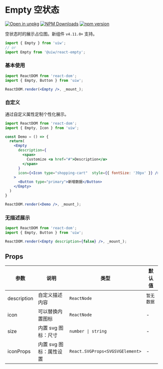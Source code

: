 Empty 空状态
===

[![Open in unpkg](https://img.shields.io/badge/Open%20in-unpkg-blue)](https://uiwjs.github.io/npm-unpkg/#/pkg/@uiw/react-empty/file/README.md)
[![NPM Downloads](https://img.shields.io/npm/dm/@uiw/react-empty.svg?style=flat)](https://www.npmjs.com/package/@uiw/react-empty)
[![npm version](https://img.shields.io/npm/v/@uiw/react-empty.svg?label=@uiw/react-empty)](https://npmjs.com/@uiw/react-empty)

空状态时的展示占位图。新组件 `v4.11.0+` 支持。

```jsx
import { Empty } from 'uiw';
// or
import Empty from '@uiw/react-empty';
```

### 基本使用

<!--rehype:bgWhite=true&codeSandbox=true&codePen=true-->
```jsx
import ReactDOM from 'react-dom';
import { Empty, Button } from 'uiw';

ReactDOM.render(<Empty />, _mount_);
```

### 自定义

通过自定义属性定制个性化展示。

<!--rehype:bgWhite=true&codeSandbox=true&codePen=true-->
```jsx
import ReactDOM from 'react-dom';
import { Empty, Icon } from 'uiw';

const Demo = () => {
  return(
    <Empty
      description={
        <span>
          Customize <a href="#">Description</a>
        </span>
      }
      icon={<Icon type="shopping-cart"  style={{ fontSize: '39px' }} />}
    >
      <Button type="primary">新增数据</Button>
    </Empty>
  )
}

ReactDOM.render(<Demo />, _mount_);
```

### 无描述展示

<!--rehype:bgWhite=true&codeSandbox=true&codePen=true-->
```jsx
import ReactDOM from 'react-dom';
import { Empty, Button } from 'uiw';

ReactDOM.render(<Empty description={false} />, _mount_);
```

## Props

| 参数 | 说明 | 类型 | 默认值 |
|--------- |-------- |--------- |-------- |
| description | 自定义描述内容 | `ReactNode` | `暂无数据` |
| icon | 可以替换内置图标 | `ReactNode` | - |
| size | 内置 svg 图标：尺寸 | `number \| string` | - |
| iconProps | 内置 svg 图标：属性设置| `React.SVGProps<SVGSVGElement>` | - |
